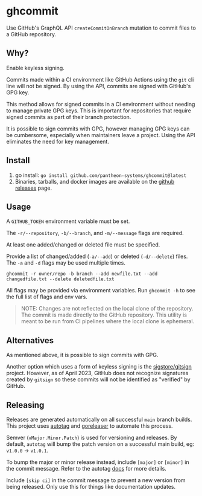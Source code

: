 # ghcommit

Use GitHub's GraphQL API `createCommitOnBranch` mutation to commit files to a GitHub repository.

## Why?

Enable keyless signing.

Commits made within a CI environment like GitHub Actions using the `git` cli line will not
be signed. By using the API, commits are signed with GitHub's GPG key.

This method allows for signed commits in a CI environment without needing to manage private
GPG keys. This is important for repositories that require signed commits as part of their
branch protection.

It is possible to sign commits with GPG, however managing GPG keys can be cumbersome,
especially when maintainers leave a project. Using the API eliminates the need for key management.

## Install

1. go install: `go install github.com/pantheon-systems/ghcommit@latest`
2. Binaries, tarballs, and docker images are available on the [github releases](https://github.com/planetscale/ghcommit/releases) page.

## Usage

A `GITHUB_TOKEN` environment variable must be set.

The `-r/--repository`, `-b/--branch`, and `-m/--message` flags are required.

At least one added/changed or deleted file must be specified.

Provide a list of changed/added (`-a/--add`) or deleted (`-d/--delete`) files.  The `-a` and `-d` flags may be used multiple times.

```console
ghcommit -r owner/repo -b branch --add newfile.txt --add changedfile.txt --delete deletedfile.txt
```

All flags may be provided via environment variables. Run `ghcommit -h` to see the full list of flags and env vars.

> NOTE: Changes are not reflected on the local clone of the repository. The commit is made directly to the GitHub repository.
> This utility is meant to be run from CI pipelines where the local clone is ephemeral.

## Alternatives

As mentioned above, it is possible to sign commits with GPG.

Another option which uses a form of keyless signing is the [sigstore/gitsign](https://github.com/sigstore/gitsign)
project.  However, as of April 2023, GitHub does not recognize signatures created by `gitsign` so
these commits will not be identified as "verified" by GitHub.

## Releasing

Releases are generated automatically on all successful `main` branch builds. This project uses
[autotag](https://github.com/pantheon-systems/autotag) and [goreleaser](https://goreleaser.com/) to
automate this process.

Semver (`vMajor.Minor.Patch`) is used for versioning and releases. By default, `autotag` will bump the
patch version on a successful main build, eg: `v1.0.0` -> `v1.0.1`.

To bump the major or minor release instead, include `[major]` or `[minor]` in the commit message.
Refer to the autotag [docs](https://github.com/pantheon-systems/autotag#incrementing-major-and-minor-versions)
for more details.

Include `[skip ci]` in the commit message to prevent a new version from being released. Only use this
for things like documentation updates.
